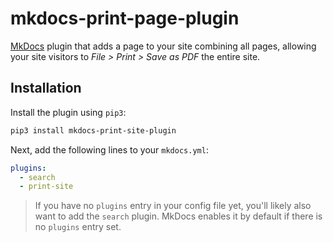 # mkdocs-print-page-plugin

[MkDocs](https://www.mkdocs.org/) plugin that adds a page to your site combining all pages, allowing your site visitors to *File > Print > Save as PDF* the entire site.

## Installation

Install the plugin using `pip3`:

```bash
pip3 install mkdocs-print-site-plugin
```

Next, add the following lines to your `mkdocs.yml`:

```yml
plugins:
  - search
  - print-site
```

> If you have no `plugins` entry in your config file yet, you'll likely also want to add the `search` plugin. MkDocs enables it by default if there is no `plugins` entry set.
